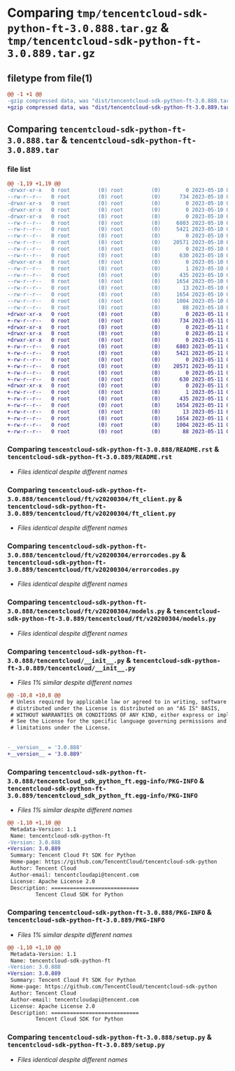 # Comparing `tmp/tencentcloud-sdk-python-ft-3.0.888.tar.gz` & `tmp/tencentcloud-sdk-python-ft-3.0.889.tar.gz`

## filetype from file(1)

```diff
@@ -1 +1 @@
-gzip compressed data, was "dist/tencentcloud-sdk-python-ft-3.0.888.tar", last modified: Wed May 10 02:15:26 2023, max compression
+gzip compressed data, was "dist/tencentcloud-sdk-python-ft-3.0.889.tar", last modified: Thu May 11 02:50:25 2023, max compression
```

## Comparing `tencentcloud-sdk-python-ft-3.0.888.tar` & `tencentcloud-sdk-python-ft-3.0.889.tar`

### file list

```diff
@@ -1,19 +1,19 @@
-drwxr-xr-x   0 root         (0) root         (0)        0 2023-05-10 02:15:26.000000 tencentcloud-sdk-python-ft-3.0.888/
--rw-r--r--   0 root         (0) root         (0)      734 2023-05-10 02:15:25.000000 tencentcloud-sdk-python-ft-3.0.888/README.rst
-drwxr-xr-x   0 root         (0) root         (0)        0 2023-05-10 02:15:26.000000 tencentcloud-sdk-python-ft-3.0.888/tencentcloud/
-drwxr-xr-x   0 root         (0) root         (0)        0 2023-05-10 02:15:26.000000 tencentcloud-sdk-python-ft-3.0.888/tencentcloud/ft/
-drwxr-xr-x   0 root         (0) root         (0)        0 2023-05-10 02:15:26.000000 tencentcloud-sdk-python-ft-3.0.888/tencentcloud/ft/v20200304/
--rw-r--r--   0 root         (0) root         (0)     6803 2023-05-10 02:15:25.000000 tencentcloud-sdk-python-ft-3.0.888/tencentcloud/ft/v20200304/ft_client.py
--rw-r--r--   0 root         (0) root         (0)     5421 2023-05-10 02:15:25.000000 tencentcloud-sdk-python-ft-3.0.888/tencentcloud/ft/v20200304/errorcodes.py
--rw-r--r--   0 root         (0) root         (0)        0 2023-05-10 02:15:25.000000 tencentcloud-sdk-python-ft-3.0.888/tencentcloud/ft/v20200304/__init__.py
--rw-r--r--   0 root         (0) root         (0)    20571 2023-05-10 02:15:25.000000 tencentcloud-sdk-python-ft-3.0.888/tencentcloud/ft/v20200304/models.py
--rw-r--r--   0 root         (0) root         (0)        0 2023-05-10 02:15:25.000000 tencentcloud-sdk-python-ft-3.0.888/tencentcloud/ft/__init__.py
--rw-r--r--   0 root         (0) root         (0)      630 2023-05-10 02:15:25.000000 tencentcloud-sdk-python-ft-3.0.888/tencentcloud/__init__.py
-drwxr-xr-x   0 root         (0) root         (0)        0 2023-05-10 02:15:26.000000 tencentcloud-sdk-python-ft-3.0.888/tencentcloud_sdk_python_ft.egg-info/
--rw-r--r--   0 root         (0) root         (0)        1 2023-05-10 02:15:26.000000 tencentcloud-sdk-python-ft-3.0.888/tencentcloud_sdk_python_ft.egg-info/dependency_links.txt
--rw-r--r--   0 root         (0) root         (0)      435 2023-05-10 02:15:26.000000 tencentcloud-sdk-python-ft-3.0.888/tencentcloud_sdk_python_ft.egg-info/SOURCES.txt
--rw-r--r--   0 root         (0) root         (0)     1654 2023-05-10 02:15:26.000000 tencentcloud-sdk-python-ft-3.0.888/tencentcloud_sdk_python_ft.egg-info/PKG-INFO
--rw-r--r--   0 root         (0) root         (0)       13 2023-05-10 02:15:26.000000 tencentcloud-sdk-python-ft-3.0.888/tencentcloud_sdk_python_ft.egg-info/top_level.txt
--rw-r--r--   0 root         (0) root         (0)     1654 2023-05-10 02:15:26.000000 tencentcloud-sdk-python-ft-3.0.888/PKG-INFO
--rw-r--r--   0 root         (0) root         (0)     1004 2023-05-10 02:15:25.000000 tencentcloud-sdk-python-ft-3.0.888/setup.py
--rw-r--r--   0 root         (0) root         (0)       88 2023-05-10 02:15:26.000000 tencentcloud-sdk-python-ft-3.0.888/setup.cfg
+drwxr-xr-x   0 root         (0) root         (0)        0 2023-05-11 02:50:25.000000 tencentcloud-sdk-python-ft-3.0.889/
+-rw-r--r--   0 root         (0) root         (0)      734 2023-05-11 02:50:25.000000 tencentcloud-sdk-python-ft-3.0.889/README.rst
+drwxr-xr-x   0 root         (0) root         (0)        0 2023-05-11 02:50:25.000000 tencentcloud-sdk-python-ft-3.0.889/tencentcloud/
+drwxr-xr-x   0 root         (0) root         (0)        0 2023-05-11 02:50:25.000000 tencentcloud-sdk-python-ft-3.0.889/tencentcloud/ft/
+drwxr-xr-x   0 root         (0) root         (0)        0 2023-05-11 02:50:25.000000 tencentcloud-sdk-python-ft-3.0.889/tencentcloud/ft/v20200304/
+-rw-r--r--   0 root         (0) root         (0)     6803 2023-05-11 02:50:25.000000 tencentcloud-sdk-python-ft-3.0.889/tencentcloud/ft/v20200304/ft_client.py
+-rw-r--r--   0 root         (0) root         (0)     5421 2023-05-11 02:50:25.000000 tencentcloud-sdk-python-ft-3.0.889/tencentcloud/ft/v20200304/errorcodes.py
+-rw-r--r--   0 root         (0) root         (0)        0 2023-05-11 02:50:25.000000 tencentcloud-sdk-python-ft-3.0.889/tencentcloud/ft/v20200304/__init__.py
+-rw-r--r--   0 root         (0) root         (0)    20571 2023-05-11 02:50:25.000000 tencentcloud-sdk-python-ft-3.0.889/tencentcloud/ft/v20200304/models.py
+-rw-r--r--   0 root         (0) root         (0)        0 2023-05-11 02:50:25.000000 tencentcloud-sdk-python-ft-3.0.889/tencentcloud/ft/__init__.py
+-rw-r--r--   0 root         (0) root         (0)      630 2023-05-11 02:50:25.000000 tencentcloud-sdk-python-ft-3.0.889/tencentcloud/__init__.py
+drwxr-xr-x   0 root         (0) root         (0)        0 2023-05-11 02:50:25.000000 tencentcloud-sdk-python-ft-3.0.889/tencentcloud_sdk_python_ft.egg-info/
+-rw-r--r--   0 root         (0) root         (0)        1 2023-05-11 02:50:25.000000 tencentcloud-sdk-python-ft-3.0.889/tencentcloud_sdk_python_ft.egg-info/dependency_links.txt
+-rw-r--r--   0 root         (0) root         (0)      435 2023-05-11 02:50:25.000000 tencentcloud-sdk-python-ft-3.0.889/tencentcloud_sdk_python_ft.egg-info/SOURCES.txt
+-rw-r--r--   0 root         (0) root         (0)     1654 2023-05-11 02:50:25.000000 tencentcloud-sdk-python-ft-3.0.889/tencentcloud_sdk_python_ft.egg-info/PKG-INFO
+-rw-r--r--   0 root         (0) root         (0)       13 2023-05-11 02:50:25.000000 tencentcloud-sdk-python-ft-3.0.889/tencentcloud_sdk_python_ft.egg-info/top_level.txt
+-rw-r--r--   0 root         (0) root         (0)     1654 2023-05-11 02:50:25.000000 tencentcloud-sdk-python-ft-3.0.889/PKG-INFO
+-rw-r--r--   0 root         (0) root         (0)     1004 2023-05-11 02:50:25.000000 tencentcloud-sdk-python-ft-3.0.889/setup.py
+-rw-r--r--   0 root         (0) root         (0)       88 2023-05-11 02:50:25.000000 tencentcloud-sdk-python-ft-3.0.889/setup.cfg
```

### Comparing `tencentcloud-sdk-python-ft-3.0.888/README.rst` & `tencentcloud-sdk-python-ft-3.0.889/README.rst`

 * *Files identical despite different names*

### Comparing `tencentcloud-sdk-python-ft-3.0.888/tencentcloud/ft/v20200304/ft_client.py` & `tencentcloud-sdk-python-ft-3.0.889/tencentcloud/ft/v20200304/ft_client.py`

 * *Files identical despite different names*

### Comparing `tencentcloud-sdk-python-ft-3.0.888/tencentcloud/ft/v20200304/errorcodes.py` & `tencentcloud-sdk-python-ft-3.0.889/tencentcloud/ft/v20200304/errorcodes.py`

 * *Files identical despite different names*

### Comparing `tencentcloud-sdk-python-ft-3.0.888/tencentcloud/ft/v20200304/models.py` & `tencentcloud-sdk-python-ft-3.0.889/tencentcloud/ft/v20200304/models.py`

 * *Files identical despite different names*

### Comparing `tencentcloud-sdk-python-ft-3.0.888/tencentcloud/__init__.py` & `tencentcloud-sdk-python-ft-3.0.889/tencentcloud/__init__.py`

 * *Files 1% similar despite different names*

```diff
@@ -10,8 +10,8 @@
 # Unless required by applicable law or agreed to in writing, software
 # distributed under the License is distributed on an "AS IS" BASIS,
 # WITHOUT WARRANTIES OR CONDITIONS OF ANY KIND, either express or implied.
 # See the License for the specific language governing permissions and
 # limitations under the License.
 
 
-__version__ = '3.0.888'
+__version__ = '3.0.889'
```

### Comparing `tencentcloud-sdk-python-ft-3.0.888/tencentcloud_sdk_python_ft.egg-info/PKG-INFO` & `tencentcloud-sdk-python-ft-3.0.889/tencentcloud_sdk_python_ft.egg-info/PKG-INFO`

 * *Files 1% similar despite different names*

```diff
@@ -1,10 +1,10 @@
 Metadata-Version: 1.1
 Name: tencentcloud-sdk-python-ft
-Version: 3.0.888
+Version: 3.0.889
 Summary: Tencent Cloud Ft SDK for Python
 Home-page: https://github.com/TencentCloud/tencentcloud-sdk-python
 Author: Tencent Cloud
 Author-email: tencentcloudapi@tencent.com
 License: Apache License 2.0
 Description: ============================
         Tencent Cloud SDK for Python
```

### Comparing `tencentcloud-sdk-python-ft-3.0.888/PKG-INFO` & `tencentcloud-sdk-python-ft-3.0.889/PKG-INFO`

 * *Files 1% similar despite different names*

```diff
@@ -1,10 +1,10 @@
 Metadata-Version: 1.1
 Name: tencentcloud-sdk-python-ft
-Version: 3.0.888
+Version: 3.0.889
 Summary: Tencent Cloud Ft SDK for Python
 Home-page: https://github.com/TencentCloud/tencentcloud-sdk-python
 Author: Tencent Cloud
 Author-email: tencentcloudapi@tencent.com
 License: Apache License 2.0
 Description: ============================
         Tencent Cloud SDK for Python
```

### Comparing `tencentcloud-sdk-python-ft-3.0.888/setup.py` & `tencentcloud-sdk-python-ft-3.0.889/setup.py`

 * *Files identical despite different names*

